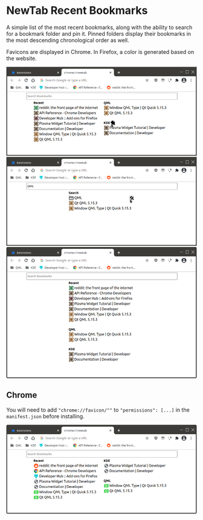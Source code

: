 # NewTab Recent Bookmarks

A simple list of the most recent bookmarks, along with the ability to search for a bookmark folder and pin it. Pinned folders display their bookmarks in the most descending chronological order as well.

Favicons are displayed in Chrome. In Firefox, a color is generated based on the website.

![](screenshots/UnpinFolder.png)
![](screenshots/SearchAndPinFolder.png)
![](screenshots/TallWindow.png)

## Chrome

You will need to add `"chrome://favicon/""` to `"permissions": [...]` in the `manifest.json` before installing.

![](screenshots/ChromeWithFavicons.png)

